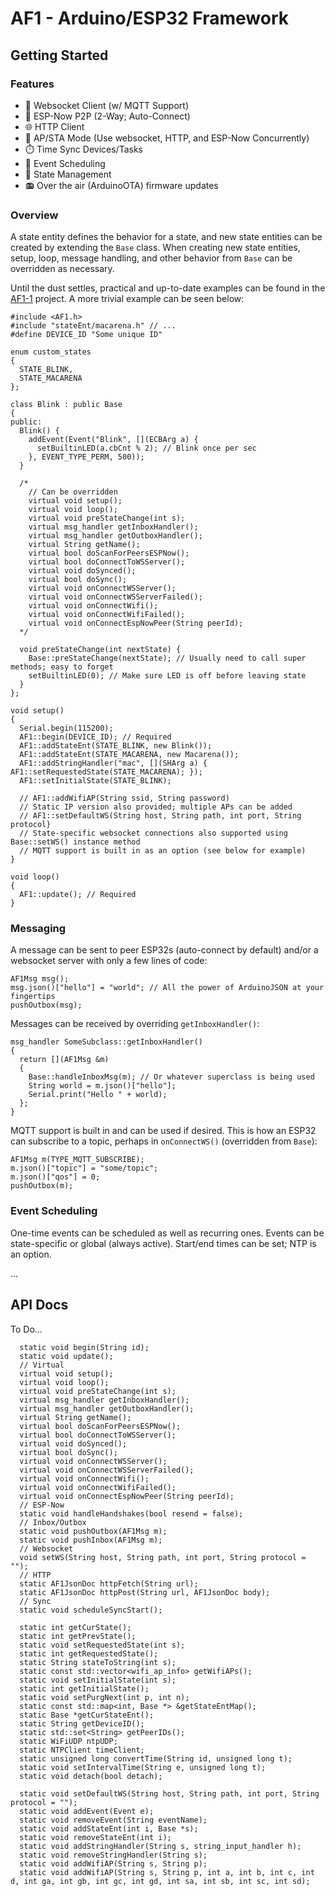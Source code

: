# AF1 - Arduino/ESP32 Framework

## Getting Started

### Features

- :electric_plug: Websocket Client (w/ MQTT Support)
- :handshake: ESP-Now P2P (2-Way; Auto-Connect)
- :globe_with_meridians: HTTP Client
- :arrows_counterclockwise: AP/STA Mode (Use websocket, HTTP, and ESP-Now Concurrently)
- :stopwatch: Time Sync Devices/Tasks
- :calendar: Event Scheduling
- :trident: State Management
- :radio: Over the air (ArduinoOTA) firmware updates

### Overview

A state entity defines the behavior for a state, and new state entities can be created by extending the `Base` class. When creating new state entities, setup, loop, message handling, and other behavior from `Base` can be overridden as necessary.

Until the dust settles, practical and up-to-date examples can be found in the [AF1-1](https://github.com/jonshaw199/af1-1/blob/main/firmware/lights/src/main.cpp) project. A more trivial example can be seen below:

```
#include <AF1.h>
#include "stateEnt/macarena.h" // ...
#define DEVICE_ID "Some unique ID"

enum custom_states
{
  STATE_BLINK,
  STATE_MACARENA
};

class Blink : public Base
{
public:
  Blink() {
    addEvent(Event("Blink", [](ECBArg a) {
      setBuiltinLED(a.cbCnt % 2); // Blink once per sec
    }, EVENT_TYPE_PERM, 500));
  }

  /*
    // Can be overridden
    virtual void setup();
    virtual void loop();
    virtual void preStateChange(int s);
    virtual msg_handler getInboxHandler();
    virtual msg_handler getOutboxHandler();
    virtual String getName();
    virtual bool doScanForPeersESPNow();
    virtual bool doConnectToWSServer();
    virtual void doSynced();
    virtual bool doSync();
    virtual void onConnectWSServer();
    virtual void onConnectWSServerFailed();
    virtual void onConnectWifi();
    virtual void onConnectWifiFailed();
    virtual void onConnectEspNowPeer(String peerId);
  */

  void preStateChange(int nextState) {
    Base::preStateChange(nextState); // Usually need to call super methods; easy to forget
    setBuiltinLED(0); // Make sure LED is off before leaving state
  }
};

void setup()
{
  Serial.begin(115200);
  AF1::begin(DEVICE_ID); // Required
  AF1::addStateEnt(STATE_BLINK, new Blink());
  AF1::addStateEnt(STATE_MACARENA, new Macarena());
  AF1::addStringHandler("mac", [](SHArg a) { AF1::setRequestedState(STATE_MACARENA); });
  AF1::setInitialState(STATE_BLINK);

  // AF1::addWifiAP(String ssid, String password)
  // Static IP version also provided; multiple APs can be added
  // AF1::setDefaultWS(String host, String path, int port, String protocol}
  // State-specific websocket connections also supported using Base::setWS() instance method
  // MQTT support is built in as an option (see below for example)
}

void loop()
{
  AF1::update(); // Required
}
```

### Messaging

A message can be sent to peer ESP32s (auto-connect by default) and/or a websocket server with only a few lines of code:

```
AF1Msg msg();
msg.json()["hello"] = "world"; // All the power of ArduinoJSON at your fingertips
pushOutbox(msg);
```

Messages can be received by overriding `getInboxHandler()`:

```
msg_handler SomeSubclass::getInboxHandler()
{
  return [](AF1Msg &m)
  {
    Base::handleInboxMsg(m); // Or whatever superclass is being used
    String world = m.json()["hello"];
    Serial.print("Hello " + world);
  };
}
```

MQTT support is built in and can be used if desired. This is how an ESP32 can subscribe to a topic, perhaps in `onConnectWS()` (overridden from `Base`):

```
AF1Msg m(TYPE_MQTT_SUBSCRIBE);
m.json()["topic"] = "some/topic";
m.json()["qos"] = 0;
pushOutbox(m);
```

### Event Scheduling

One-time events can be scheduled as well as recurring ones. Events can be state-specific or global (always active). Start/end times can be set; NTP is an option.

...

## API Docs

To Do...

```
  static void begin(String id);
  static void update();
  // Virtual
  virtual void setup();
  virtual void loop();
  virtual void preStateChange(int s);
  virtual msg_handler getInboxHandler();
  virtual msg_handler getOutboxHandler();
  virtual String getName();
  virtual bool doScanForPeersESPNow();
  virtual bool doConnectToWSServer();
  virtual void doSynced();
  virtual bool doSync();
  virtual void onConnectWSServer();
  virtual void onConnectWSServerFailed();
  virtual void onConnectWifi();
  virtual void onConnectWifiFailed();
  virtual void onConnectEspNowPeer(String peerId);
  // ESP-Now
  static void handleHandshakes(bool resend = false);
  // Inbox/Outbox
  static void pushOutbox(AF1Msg m);
  static void pushInbox(AF1Msg m);
  // Websocket
  void setWS(String host, String path, int port, String protocol = "");
  // HTTP
  static AF1JsonDoc httpFetch(String url);
  static AF1JsonDoc httpPost(String url, AF1JsonDoc body);
  // Sync
  static void scheduleSyncStart();

  static int getCurState();
  static int getPrevState();
  static void setRequestedState(int s);
  static int getRequestedState();
  static String stateToString(int s);
  static const std::vector<wifi_ap_info> getWifiAPs();
  static void setInitialState(int s);
  static int getInitialState();
  static void setPurgNext(int p, int n);
  static const std::map<int, Base *> &getStateEntMap();
  static Base *getCurStateEnt();
  static String getDeviceID();
  static std::set<String> getPeerIDs();
  static WiFiUDP ntpUDP;
  static NTPClient timeClient;
  static unsigned long convertTime(String id, unsigned long t);
  static void setIntervalTime(String e, unsigned long t);
  static void detach(bool detach);

  static void setDefaultWS(String host, String path, int port, String protocol = "");
  static void addEvent(Event e);
  static void removeEvent(String eventName);
  static void addStateEnt(int i, Base *s);
  static void removeStateEnt(int i);
  static void addStringHandler(String s, string_input_handler h);
  static void removeStringHandler(String s);
  static void addWifiAP(String s, String p);
  static void addWifiAP(String s, String p, int a, int b, int c, int d, int ga, int gb, int gc, int gd, int sa, int sb, int sc, int sd);
```
